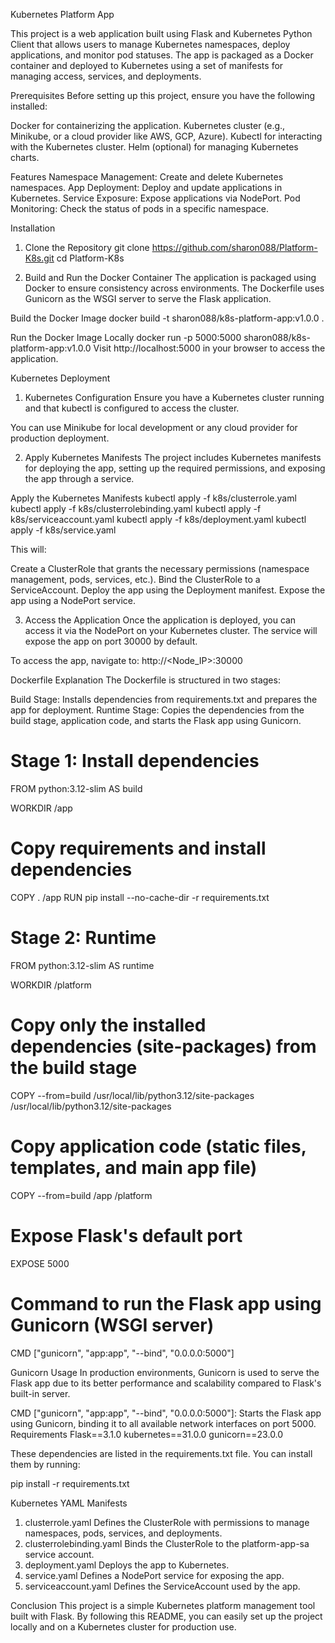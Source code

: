 Kubernetes Platform App

This project is a web application built using Flask and Kubernetes Python Client that allows users to manage Kubernetes namespaces, deploy applications, and monitor pod statuses. The app is packaged as a Docker container and deployed to Kubernetes using a set of manifests for managing access, services, and deployments.

Prerequisites
Before setting up this project, ensure you have the following installed:

Docker for containerizing the application.
Kubernetes cluster (e.g., Minikube, or a cloud provider like AWS, GCP, Azure).
Kubectl for interacting with the Kubernetes cluster.
Helm (optional) for managing Kubernetes charts.

Features
Namespace Management: Create and delete Kubernetes namespaces.
App Deployment: Deploy and update applications in Kubernetes.
Service Exposure: Expose applications via NodePort.
Pod Monitoring: Check the status of pods in a specific namespace.

Installation
1. Clone the Repository
   git clone https://github.com/sharon088/Platform-K8s.git
   cd Platform-K8s

2. Build and Run the Docker Container
  The application is packaged using Docker to ensure consistency across environments. The Dockerfile uses     
  Gunicorn as the WSGI server to serve the Flask application.
  
  Build the Docker Image
  docker build -t sharon088/k8s-platform-app:v1.0.0 .

  Run the Docker Image Locally
  docker run -p 5000:5000 sharon088/k8s-platform-app:v1.0.0
  Visit http://localhost:5000 in your browser to access the application.


Kubernetes Deployment
1. Kubernetes Configuration
Ensure you have a Kubernetes cluster running and that kubectl is configured to access the cluster.

You can use Minikube for local development or any cloud provider for production deployment.

2. Apply Kubernetes Manifests
The project includes Kubernetes manifests for deploying the app, setting up the required permissions, and exposing the app through a service.

Apply the Kubernetes Manifests
kubectl apply -f k8s/clusterrole.yaml
kubectl apply -f k8s/clusterrolebinding.yaml
kubectl apply -f k8s/serviceaccount.yaml
kubectl apply -f k8s/deployment.yaml
kubectl apply -f k8s/service.yaml

This will:

  Create a ClusterRole that grants the necessary permissions (namespace management, pods, services, etc.).
  Bind the ClusterRole to a ServiceAccount.
  Deploy the app using the Deployment manifest.
  Expose the app using a NodePort service.

3. Access the Application
Once the application is deployed, you can access it via the NodePort on your Kubernetes cluster. The service will expose the app on port 30000 by default.

To access the app, navigate to:
  http://<Node_IP>:30000


Dockerfile Explanation
The Dockerfile is structured in two stages:

Build Stage: Installs dependencies from requirements.txt and prepares the app for deployment.
Runtime Stage: Copies the dependencies from the build stage, application code, and starts the Flask app using Gunicorn.

# Stage 1: Install dependencies
FROM python:3.12-slim AS build

WORKDIR /app

# Copy requirements and install dependencies
COPY . /app
RUN pip install --no-cache-dir -r requirements.txt

# Stage 2: Runtime
FROM python:3.12-slim AS runtime

WORKDIR /platform

# Copy only the installed dependencies (site-packages) from the build stage
COPY --from=build /usr/local/lib/python3.12/site-packages /usr/local/lib/python3.12/site-packages

# Copy application code (static files, templates, and main app file)
COPY --from=build /app /platform

# Expose Flask's default port
EXPOSE 5000

# Command to run the Flask app using Gunicorn (WSGI server)
CMD ["gunicorn", "app:app", "--bind", "0.0.0.0:5000"]


Gunicorn Usage
In production environments, Gunicorn is used to serve the Flask app due to its better performance and scalability compared to Flask's built-in server.

CMD ["gunicorn", "app:app", "--bind", "0.0.0.0:5000"]: Starts the Flask app using Gunicorn, binding it to all available network interfaces on port 5000.
Requirements
Flask==3.1.0
kubernetes==31.0.0
gunicorn==23.0.0

These dependencies are listed in the requirements.txt file. You can install them by running:

pip install -r requirements.txt

Kubernetes YAML Manifests
1. clusterrole.yaml
Defines the ClusterRole with permissions to manage namespaces, pods, services, and deployments.
2. clusterrolebinding.yaml
Binds the ClusterRole to the platform-app-sa service account.
3. deployment.yaml
Deploys the app to Kubernetes.
4. service.yaml
Defines a NodePort service for exposing the app.
5. serviceaccount.yaml
Defines the ServiceAccount used by the app.

Conclusion
This project is a simple Kubernetes platform management tool built with Flask. By following this README, you can easily set up the project locally and on a Kubernetes cluster for production use.


